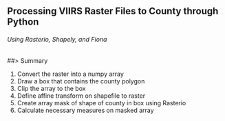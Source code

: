 ## Processing VIIRS Raster Files to County through Python
###### Using Rasterio, Shapely, and Fiona

##> Summary
1. Convert the raster into a numpy array
2. Draw a box that contains the county polygon
3. Clip the array to the box
4. Define affine transform on shapefile to raster
4. Create array mask of shape of county in box using Rasterio
5. Calculate necessary measures on masked array
